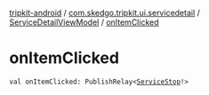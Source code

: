 [tripkit-android](../../index.md) / [com.skedgo.tripkit.ui.servicedetail](../index.md) / [ServiceDetailViewModel](index.md) / [onItemClicked](./on-item-clicked.md)

# onItemClicked

`val onItemClicked: PublishRelay<`[`ServiceStop`](../../com.skedgo.android.common.model/-service-stop/index.md)`!>`
